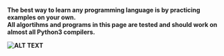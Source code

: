 <b>The best way to learn any programming language is by practicing examples on your own. <br>
All algortihms and programs in this page are tested and should work on almost all Python3 compilers.<b>

![ALT TEXT](https://github.com/tilemachoscfu/basicPythonPrograms/blob/master/python-logo.png)



